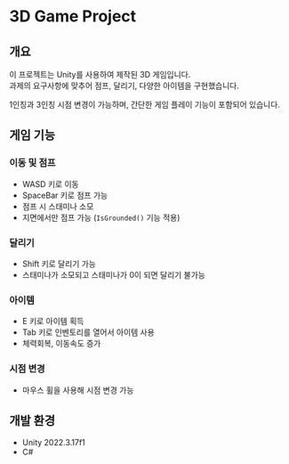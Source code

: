 # 3D Game Project

## 개요
이 프로젝트는 Unity를 사용하여 제작된 3D 게임입니다.  
과제의 요구사항에 맞추어 점프, 달리기, 다양한 아이템을 구현했습니다.  

1인칭과 3인칭 시점 변경이 가능하며, 간단한 게임 플레이 기능이 포함되어 있습니다.

## 게임 기능
### 이동 및 점프
- WASD 키로 이동
- SpaceBar 키로 점프 가능
- 점프 시 스태미나 소모
- 지면에서만 점프 가능 (`IsGrounded()` 기능 적용)

### 달리기
- Shift 키로 달리기 가능
- 스태미나가 소모되고 스태미나가 0이 되면 달리기 불가능

### 아이템
- E 키로 아이템 획득
- Tab 키로 인벤토리를 열어서 아이템 사용
- 체력회복, 이동속도 증가

### 시점 변경
- 마우스 휠을 사용해 시점 변경 가능

## 개발 환경
- Unity 2022.3.17f1
- C#
